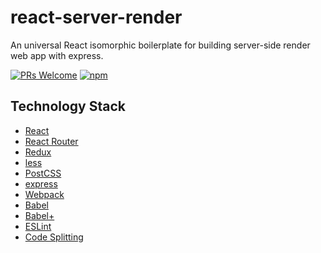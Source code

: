 # react-server-render

  An universal React isomorphic boilerplate for building server-side render web app with express.

[![PRs Welcome](https://img.shields.io/badge/PRs-welcome-brightgreen.svg)](https://github.com/shtyboy/react-server-render/pulls) [![npm](https://img.shields.io/npm/l/express.svg)](https://github.com/shtyboy/react-server-render/blob/master/LICENSE)

## Technology Stack

- [React](https://github.com/facebook/react)
- [React Router](https://github.com/ReactTraining/react-router)
- [Redux](https://github.com/reactjs/redux)
- [less](https://github.com/less/less.js)
- [PostCSS](https://github.com/postcss/postcss)
- [express](https://github.com/expressjs/express)
- [Webpack](https://github.com/webpack/webpack)
- [Babel](https://github.com/babel/babel)
- [Babel+](http://babeljs.io/docs/plugins/)
- [ESLint](https://github.com/eslint/eslint)
- [Code Splitting](https://webpack.github.io/docs/code-splitting.html)
